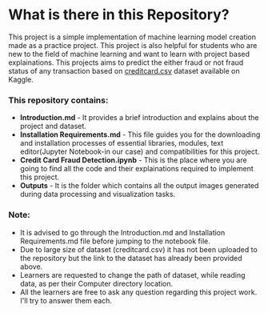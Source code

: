 # What is there in this Repository?
This project is a simple implementation of machine learning model creation made as a practice project. This project is also helpful for students who are new to the field of machine learning and want to learn with project based explainations. This projects aims to predict the either fraud or not fraud status of any transaction based on [creditcard.csv](https://www.kaggle.com/mlg-ulb/creditcardfraud) dataset available on Kaggle.

### This repository contains:
* **Introduction.md** - It provides a brief introduction and explains about the project and dataset.
* **Installation Requirements.md** - This file guides you for the downloading and installation processes of essential libraries, modules, text editor(Jupyter Notebook-in our case) and compatibilities for this project.
* **Credit Card Fraud Detection.ipynb** - This is the place where you are going to find all the code and their explainations required to implement this project.
* **Outputs** - It is the folder which contains all the output images generated during data processing and visualization tasks.

### Note:
* It is advised to go through the Introduction.md and Installation Requirements.md file before jumping to the notebook file.
* Due to large size of dataset (creditcard.csv) it has not been uploaded to the repository but the link to the dataset has already been provided above.
* Learners are requested to change the path of dataset, while reading data, as per their Computer directory location.
* All the learners are free to ask any question regarding this project work. I'll try to answer them each.
